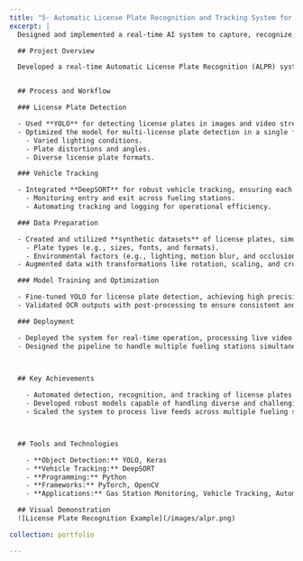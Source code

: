 ```yaml
---
title: "5- Automatic License Plate Recognition and Tracking System for Gas Stations"
excerpt: |
  Designed and implemented a real-time AI system to capture, recognize, and track license plates of vehicles across fueling machines. Leveraged YOLO for detection, OCR for text recognition, and DeepSORT for tracking unique vehicle IDs, supported by synthetic datasets for robust performance in diverse conditions.

  ## Project Overview

  Developed a real-time Automatic License Plate Recognition (ALPR) system to monitor, identify, and track vehicles at gas stations. The system captures license plates from live video feeds, rectifies distortions, and recognizes text for automated vehicle identification and monitoring while maintaining unique IDs for each vehicle entering and exiting the premises.


  ## Process and Workflow

  ### License Plate Detection

  - Used **YOLO** for detecting license plates in images and video streams.
  - Optimized the model for multi-license plate detection in a single frame, addressing:
    - Varied lighting conditions.
    - Plate distortions and angles.
    - Diverse license plate formats.

  ### Vehicle Tracking

  - Integrated **DeepSORT** for robust vehicle tracking, ensuring each car is assigned a unique ID for:
    - Monitoring entry and exit across fueling stations.
    - Automating tracking and logging for operational efficiency.

  ### Data Preparation

  - Created and utilized **synthetic datasets** of license plates, simulating variations in:
    - Plate types (e.g., sizes, fonts, and formats).
    - Environmental factors (e.g., lighting, motion blur, and occlusions).
  - Augmented data with transformations like rotation, scaling, and cropping to improve model robustness.

  ### Model Training and Optimization

  - Fine-tuned YOLO for license plate detection, achieving high precision and recall.
  - Validated OCR outputs with post-processing to ensure consistent and formatted results.

  ### Deployment

  - Deployed the system for real-time operation, processing live video feeds from gas station cameras.
  - Designed the pipeline to handle multiple fueling stations simultaneously, automating vehicle identification, tracking, and logging.

 

  ## Key Achievements

    - Automated detection, recognition, and tracking of license plates and vehicles, significantly improving monitoring efficiency.
    - Developed robust models capable of handling diverse and challenging conditions.
    - Scaled the system to process live feeds across multiple fueling stations in real-time.



  ## Tools and Technologies

    - **Object Detection:** YOLO, Keras
    - **Vehicle Tracking:** DeepSORT
    - **Programming:** Python
    - **Frameworks:** PyTorch, OpenCV
    - **Applications:** Gas Station Monitoring, Vehicle Tracking, Automation

  ## Visual Demonstration
  ![License Plate Recognition Example](/images/alpr.png)

collection: portfolio

---
```



